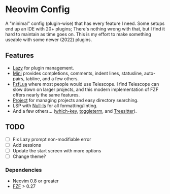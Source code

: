 # Neovim Config

A "minimal" config (plugin-wise) that has every feature I need. Some setups end up an IDE with 20+ plugins; There's nothing wrong with that, but I find it hard to maintain as time goes on. This is my effort to make something useable with some newer (2022) plugins.

## Features
-   [Lazy](https://github.com/folke/lazy.nvim) for plugin management.
-   [Mini](https://github.com/echasnovski/mini.nvim) provides completions, comments, indent lines, statusline, auto-pairs, tabline, and a few others.
-   [FzfLua](https://github.com/ibhagwan/fzf-lua) where most people would use Telescope. I find Telescope can slow down on larger projects, and this modern implementation of FZF offers nearly the same features.
-   [Project](https://github.com/ahmedkhalf/project.nvim) for managing projects and easy directory searching.
-   LSP with [Null-ls](https://github.com/jose-elias-alvarez/null-ls.nvim) for all formatting/linting.
-   And a few others... ([which-key](https://github.com/folke/which-key.nvim), [toggleterm](https://github.com/akinsho/toggleterm.nvim), and [Treesitter](https://github.com/nvim-treesitter/nvim-treesitter)).

## TODO
- [ ] Fix Lazy prompt non-modifiable error
- [ ] Add sessions
- [ ] Update the start screen with more options
- [ ] Change theme?

### Dependencies
-   Neovim 0.8 or greater
-   [FZF](https://github.com/junegunn/fzf) > 0.27
